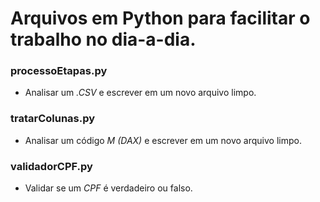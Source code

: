 # Arquivos em Python para facilitar o trabalho no dia-a-dia.

### processoEtapas.py
- Analisar um _.CSV_ e escrever em um novo arquivo limpo.

### tratarColunas.py
- Analisar um código _M (DAX)_ e escrever em um novo arquivo limpo.
  
### validadorCPF.py
- Validar se um _CPF_ é verdadeiro ou falso.
